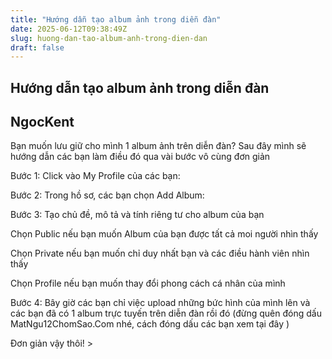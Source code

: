 ```yaml
---
title: "Hướng dẫn tạo album ảnh trong diễn đàn"
date: 2025-06-12T09:38:49Z
slug: huong-dan-tao-album-anh-trong-dien-dan
draft: false
---
```


## Hướng dẫn tạo album ảnh trong diễn đàn

## NgocKent

Bạn muốn lưu giữ cho mình 1 album ảnh trên diễn đàn? Sau đây mình sẽ hướng dẫn các bạn làm điều đó qua vài bước vô cùng đơn giản 

Bước 1: Click vào My Profile của các bạn:

Bước 2: Trong hồ sơ, các bạn chọn Add Album:



Bước 3: Tạo chủ đề, mô tả và tính riêng tư cho album của bạn

Chọn Public nếu bạn muốn Album của bạn được tất cả moi người nhìn thấy

Chọn Private nếu bạn muốn chỉ duy nhất bạn và các điều hành viên nhìn thấy

Chọn Profile nếu bạn muốn thay đổi phong cách cá nhân của mình


Bước 4: Bây giờ các bạn chỉ việc upload những bức hình của mình lên và các bạn đã có 1 album trực tuyến trên diễn đàn rồi đó (đừng quên đóng dấu MatNgu12ChomSao.Com nhé, cách đóng dấu các bạn xem tại đây )


Đơn giản vậy thôi! >